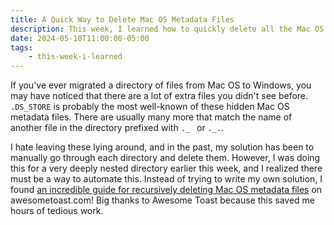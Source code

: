 ```yaml
---
title: A Quick Way to Delete Mac OS Metadata Files
description: This week, I learned how to quickly delete all the Mac OS metadata files in a directory.
date: 2024-05-10T11:00:00-05:00
tags:
    - this-week-i-learned
---
```

If you've ever migrated a directory of files from Mac OS to Windows, you may have noticed that there are a lot of extra files you didn't see before. <code class="code">.DS_STORE</code> is probably the most well-known of these hidden Mac OS metadata files. There are usually many more that match the name of another file in the directory prefixed with <code class="code">._ </code> or <code class="code">._.</code>.

I hate leaving these lying around, and in the past, my solution has been to manually go through each directory and delete them. However, I was doing this for a very deeply nested directory earlier this week, and I realized there must be a way to automate this. Instead of trying to write my own solution, I found [an incredible guide for recursively deleting Mac OS metadata files](https://awesometoast.com/delete-all-instances-of-ds_store-in-windows/) on awesometoast.com! Big thanks to Awesome Toast because this saved me hours of tedious work.
